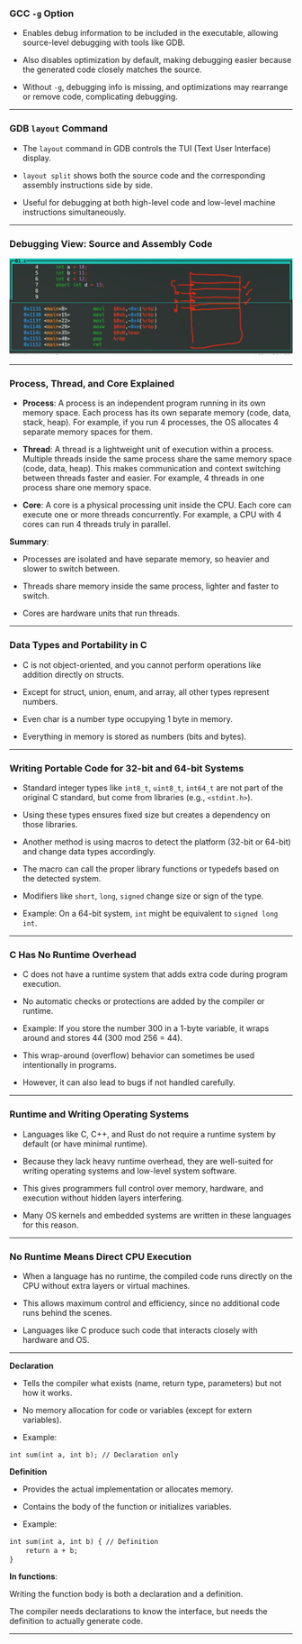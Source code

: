 ### GCC `-g` Option
* Enables debug information to be included in the executable, allowing source-level debugging with tools like GDB.

* Also disables optimization by default, making debugging easier because the generated code closely matches the source.

* Without `-g`, debugging info is missing, and optimizations may rearrange or remove code, complicating debugging.
*****
### GDB `layout` Command
* The `layout` command in GDB controls the TUI (Text User Interface) display.

* `layout split` shows both the source code and the corresponding assembly instructions side by side.

* Useful for debugging at both high-level code and low-level machine instructions simultaneously.
******
### Debugging View: Source and Assembly Code

![Alt Text](https://github.com/alimzh5/c-course/blob/main/repository/Debugging%20View%20Source%20and%20Assembly%20Code.png)

****
### Process, Thread, and Core Explained
* **Process**:
A process is an independent program running in its own memory space.
Each process has its own separate memory (code, data, stack, heap).
For example, if you run 4 processes, the OS allocates 4 separate memory spaces for them.

* **Thread**:
A thread is a lightweight unit of execution within a process.
Multiple threads inside the same process share the same memory space (code, data, heap).
This makes communication and context switching between threads faster and easier.
For example, 4 threads in one process share one memory space.

* **Core**:
A core is a physical processing unit inside the CPU.
Each core can execute one or more threads concurrently.
For example, a CPU with 4 cores can run 4 threads truly in parallel.

**Summary**:

* Processes are isolated and have separate memory, so heavier and slower to switch between.

* Threads share memory inside the same process, lighter and faster to switch.

* Cores are hardware units that run threads.

****

### Data Types and Portability in C

* C is not object-oriented, and you cannot perform operations like addition directly on structs.

* Except for struct, union, enum, and array, all other types represent numbers.

* Even char is a number type occupying 1 byte in memory.

* Everything in memory is stored as numbers (bits and bytes).
  
****

### Writing Portable Code for 32-bit and 64-bit Systems

* Standard integer types like `int8_t`, `uint8_t`, `int64_t` are not part of the original C standard, but come from libraries (e.g., `<stdint.h>`).

* Using these types ensures fixed size but creates a dependency on those libraries.

* Another method is using macros to detect the platform (32-bit or 64-bit) and change data types accordingly.

* The macro can call the proper library functions or typedefs based on the detected system.

* Modifiers like `short`, `long`, `signed` change size or sign of the type.

* Example: On a 64-bit system, `int` might be equivalent to `signed long int`.
  
****

### C Has No Runtime Overhead

* C does not have a runtime system that adds extra code during program execution.

* No automatic checks or protections are added by the compiler or runtime.

* Example: If you store the number 300 in a 1-byte variable, it wraps around and stores 44 (300 mod 256 = 44).

* This wrap-around (overflow) behavior can sometimes be used intentionally in programs.

* However, it can also lead to bugs if not handled carefully.

****

### Runtime and Writing Operating Systems

* Languages like C, C++, and Rust do not require a runtime system by default (or have minimal runtime).

* Because they lack heavy runtime overhead, they are well-suited for writing operating systems and low-level system software.

* This gives programmers full control over memory, hardware, and execution without hidden layers interfering.

* Many OS kernels and embedded systems are written in these languages for this reason.

****

### No Runtime Means Direct CPU Execution

* When a language has no runtime, the compiled code runs directly on the CPU without extra layers or virtual machines.

* This allows maximum control and efficiency, since no additional code runs behind the scenes.

* Languages like C produce such code that interacts closely with hardware and OS.

****
**Declaration**

* Tells the compiler what exists (name, return type, parameters) but not how it works.

* No memory allocation for code or variables (except for extern variables).

* Example:
```
int sum(int a, int b); // Declaration only
```

**Definition**

* Provides the actual implementation or allocates memory.

* Contains the body of the function or initializes variables.

* Example:

```
int sum(int a, int b) { // Definition
    return a + b;
}
```

**In functions**:

Writing the function body is both a declaration and a definition.

The compiler needs declarations to know the interface, but needs the definition to actually generate code.

****
